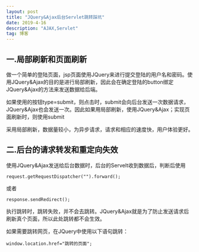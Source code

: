 ```yaml
---
layout: post
title: "JQuery&Ajax后台Servlet跳转踩坑"
date: 2019-4-16
description: "AJAX,Servlet"
tag: 博客
--- 
```


## 一.局部刷新和页面刷新

做一个简单的登陆页面，jsp页面使用JQuery来进行提交登陆的用户名和密码。使用JQuery&Ajax的目的是进行局部刷新，因此会在确定登陆的button绑定JQuery&Ajax的方法来发送数据给后端。

如果使用的按钮type=submit，则点击时，submit会向后台发送一次数据请求，JQuery&Ajax也会发送一次。因此如果用局部刷新，使用JQuery&Ajax；实现页面刷新时，则使用submit

采用局部刷新，数据量较小，为异步请求，请求和相应的速度快，用户体验更好。

## 二.后台的请求转发和重定向失效
使用JQuery&Ajax发送给后台数据时，后台的Servelt收到数据后，判断后使用

`request.getRequestDispatcher("").forward();`

或者

    response.sendRedirect();
执行跳转时，跳转失败，并不会去跳转。JQuery&Ajax就是为了防止发送请求后刷新真个页面，所以此处跳转都不会生效。

如果需要跳转网页，在JQuery中使用以下语句跳转：

    window.location.href="跳转的页面";
